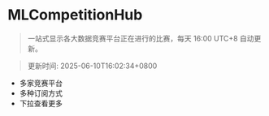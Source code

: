 # MLCompetitionHub

> 一站式显示各大数据竞赛平台正在进行的比赛，每天 16:00 UTC+8 自动更新。
  
> 更新时间: 2025-06-10T16:02:34+0800 

* 多家竞赛平台
* 多种订阅方式
* 下拉查看更多